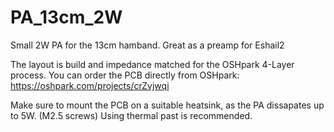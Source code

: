 # PA_13cm_2W
Small 2W PA for the 13cm hamband. Great as a preamp for Eshail2

The layout is build and impedance matched for the OSHpark 4-Layer process.
You can order the PCB directly from OSHpark: https://oshpark.com/projects/crZvjwqi

Make sure to mount the PCB on a suitable heatsink, as the PA dissapates up to 5W. (M2.5 screws)
Using thermal past is recommended.